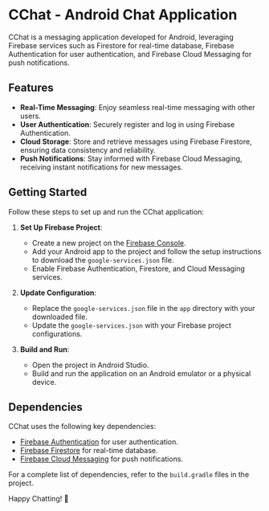 # CChat - Android Chat Application

CChat is a messaging application developed for Android, leveraging Firebase services such as Firestore for real-time database, Firebase Authentication for user authentication, and Firebase Cloud Messaging for push notifications.

## Features

- **Real-Time Messaging**: Enjoy seamless real-time messaging with other users.
- **User Authentication**: Securely register and log in using Firebase Authentication.
- **Cloud Storage**: Store and retrieve messages using Firebase Firestore, ensuring data consistency and reliability.
- **Push Notifications**: Stay informed with Firebase Cloud Messaging, receiving instant notifications for new messages.

## Getting Started

Follow these steps to set up and run the CChat application:

1. **Set Up Firebase Project**:
    - Create a new project on the [Firebase Console](https://console.firebase.google.com/).
    - Add your Android app to the project and follow the setup instructions to download the `google-services.json` file.
    - Enable Firebase Authentication, Firestore, and Cloud Messaging services.

2. **Update Configuration**:
    - Replace the `google-services.json` file in the `app` directory with your downloaded file.
    - Update the `google-services.json` with your Firebase project configurations.

3. **Build and Run**:
    - Open the project in Android Studio.
    - Build and run the application on an Android emulator or a physical device.

## Dependencies

CChat uses the following key dependencies:

- [Firebase Authentication](https://firebase.google.com/docs/auth) for user authentication.
- [Firebase Firestore](https://firebase.google.com/docs/firestore) for real-time database.
- [Firebase Cloud Messaging](https://firebase.google.com/docs/cloud-messaging) for push notifications.

For a complete list of dependencies, refer to the `build.gradle` files in the project.


Happy Chatting! 🚀
